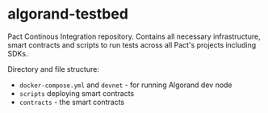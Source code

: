 # algorand-testbed

Pact Continous Integration repository. Contains all necessary infrastructure, smart contracts and scripts to run tests across all Pact's projects including SDKs.

Directory and file structure:

- `docker-compose.yml` and `devnet` - for running Algorand dev node
- `scripts` deploying smart contracts
- `contracts` - the smart contracts
